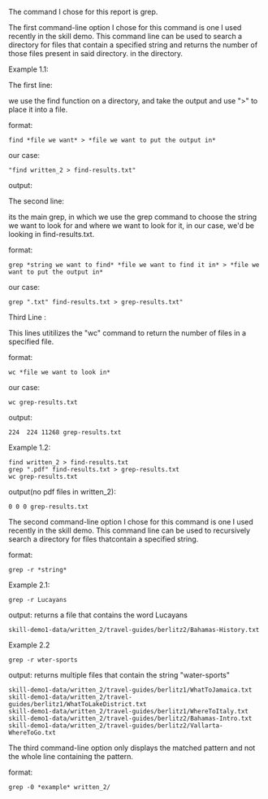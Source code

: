 The command I chose for this report is grep.

The first command-line option I chose for this command is one I used recently in the skill demo. This command line can be used to search a directory for files that
contain a specified string and returns the number of those files present in said directory.
in the directory.

Example 1.1:

The first line:

we use the find function on a directory, and take the output and use ">" to place it into a file.

format:

```
find *file we want* > *file we want to put the output in*
```
our case:

```
"find written_2 > find-results.txt"
```

output:

The second line:

its the main grep, in which we use the grep command to choose the string we want to look for and where we want to look for it, in our case, we'd be looking in 
find-results.txt.

format:

```
grep *string we want to find* *file we want to find it in* > *file we want to put the output in*
```
our case:

```
grep ".txt" find-results.txt > grep-results.txt"
```

Third Line :

This lines utitilizes the "wc" command to return the number of files in a specified file.

format:

```
wc *file we want to look in*
```

our case:

```
wc grep-results.txt
```

output: 

```
224  224 11268 grep-results.txt
```

Example 1.2:

```
find written_2 > find-results.txt
grep ".pdf" find-results.txt > grep-results.txt
wc grep-results.txt
```

output(no pdf files in written_2):
```
0 0 0 grep-results.txt
```

The second command-line option I chose for this command is one I used recently in the skill demo. This command line can be used to recursively search a directory 
for files thatcontain a specified string. 

format:

```
grep -r *string*
```

Example 2.1:

```
grep -r Lucayans
```

output:
returns a file that contains the word Lucayans

```
skill-demo1-data/written_2/travel-guides/berlitz2/Bahamas-History.txt
```

Example 2.2

```
grep -r wter-sports
```

output:
returns multiple files that contain the string "water-sports"

```
skill-demo1-data/written_2/travel-guides/berlitz1/WhatToJamaica.txt
skill-demo1-data/written_2/travel-guides/berlitz1/WhatToLakeDistrict.txt
skill-demo1-data/written_2/travel-guides/berlitz1/WhereToItaly.txt
skill-demo1-data/written_2/travel-guides/berlitz2/Bahamas-Intro.txt
skill-demo1-data/written_2/travel-guides/berlitz2/Vallarta-WhereToGo.txt
```

The third command-line option only displays the matched pattern and not the whole line containing the pattern.

format:

```
grep -0 *example* written_2/
```



